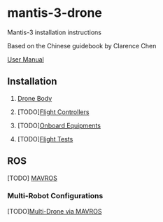 # mantis-3-drone

Mantis-3 installation instructions

Based on the Chinese guidebook by Clarence Chen

[User Manual](./user_manual.md)

## Installation

1. [Drone Body](./drone_body.md)

2. [TODO][Flight Controllers](./flight_controller.md)

3. [TODO][Onboard Equipments](./onboard_equipments.md)

4. [TODO][Flight Tests](./flight_tests.md)

## ROS

[TODO] [MAVROS](./mavros.md)

### Multi-Robot Configurations

[TODO][Multi-Drone via MAVROS](./mavros_multi_drones.md)
